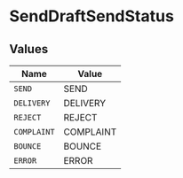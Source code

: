 # SendDraftSendStatus


## Values

| Name        | Value       |
| ----------- | ----------- |
| `SEND`      | SEND        |
| `DELIVERY`  | DELIVERY    |
| `REJECT`    | REJECT      |
| `COMPLAINT` | COMPLAINT   |
| `BOUNCE`    | BOUNCE      |
| `ERROR`     | ERROR       |